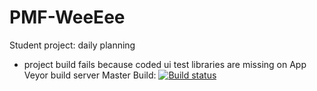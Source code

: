 
# PMF-WeeEee
Student project: daily planning

- project build fails because coded ui test libraries are missing on App Veyor build server
Master Build: [![Build status](https://ci.appveyor.com/api/projects/status/cvd4rt9x5v98b9sv/branch/master?svg=true)](https://ci.appveyor.com/project/sergiosuperstar/pmf-weeeee/branch/master)
